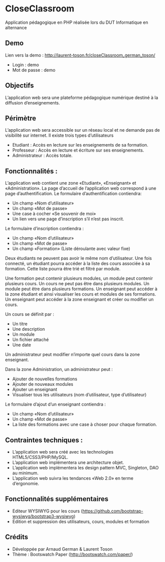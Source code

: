 # CloseClassroom
Application pédagogique en PHP réalisée lors du DUT Informatique en alternance

## Demo
Lien vers la demo : http://laurent-toson.fr/closeClassroom_german_toson/
- Login : demo
- Mot de passe : demo

## Objectifs

L’application web sera une plateforme pédagogique numérique destiné à la diffusion d’enseignements.

## Périmètre
L’application web sera accessible sur un réseau local et ne demande pas de visibilité sur internet. Il existe trois types 
d’utilisateurs

- Etudiant : Accès en lecture sur les enseignements de sa formation.
- Professeur : Accès en lecture et écriture sur ses enseignements.
- Administrateur : Accès totale.

## Fonctionnalités : 
L’application web contient une zone «Etudiant», «Enseignant» et «Administration».
La page d’accueil de l’application web correspond à une page d’authentification.
Le formulaire d’authentification contiendra:
- Un champ «Nom d’utilisateur»
- Un champ «Mot de passe»
- Une case à cocher «Se souvenir de moi»
- Un lien vers une page d’inscription s’il n’est pas inscrit.

Le formulaire d’inscription contiendra :
- Un champ «Nom d’utilisateur»
- Un champ «Mot de passe»
- Un champ «Formation»
(Liste déroulante avec valeur fixe)

Deux étudiants ne peuvent pas avoir le même nom d’utilisateur.
Une fois connecté, un étudiant pourra accéder à la liste des cours associée à sa formation. 
Cette liste pourra être trié et filtré par module.

Une formation peut contenir plusieurs modules, un module peut contenir plusieurs cours. Un cours ne peut pas être dans plusieurs modules. Un module peut être dans plusieurs formations.
Un enseignant peut accéder à la zone étudiant et ainsi visualiser les cours et modules de ses formations.
Un enseignant peut accéder à la zone enseignant et créer ou modifier un cours.

Un cours se définit par :
- Un titre
- Une description
- Un module
- Un fichier attaché
- Une date

Un administrateur peut modifier n’importe quel cours dans la zone enseignant.

Dans la zone Administration, un administrateur peut :
- Ajouter de nouvelles formations
- Ajouter de nouveaux modules
- Ajouter un enseignant
- Visualiser tous les utilisateurs (nom d’utilisateur, type d’utilisateur)

Le formulaire d’ajout d’un enseignant contiendra :
- Un champ «Nom d’utilisateur»
- Un champ «Mot de passe»
- La liste des formations avec une case à choser pour chaque formation.


## Contraintes techniques :
- L’application web sera créé avec les technologies HTML5/CSS3/PHP/MySQL.
- L’application web implémentera une architecture objet.
- L’application web implémentera les design pattern MVC, Singleton, DAO au minimum.
- L’application web suivra les tendances «Web 2.0» en terme d’ergonomie.
 

## Fonctionnalités supplémentaires
- Editeur WYSIWYG pour les cours (https://github.com/bootstrap-wysiwyg/bootstrap3-wysiwyg)
- Edition et suppression des utilisateurs, cours, modules et formation


## Crédits
- Développée par Arnaud German & Laurent Toson
- Thème : Bootswatch Paper (http://bootswatch.com/paper/)
